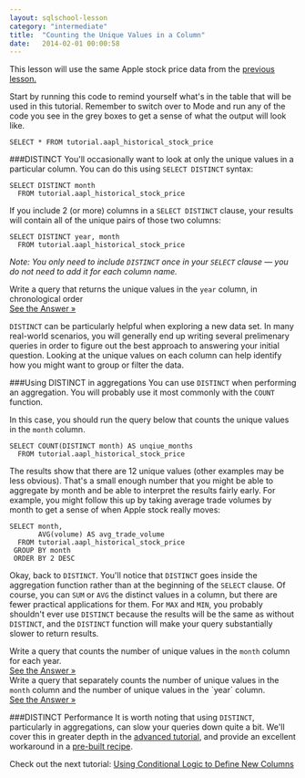 ```yaml
---
layout: sqlschool-lesson
category: "intermediate"
title:  "Counting the Unique Values in a Column"
date:   2014-02-01 00:00:58
---
```


This lesson will use the same Apple stock price data from the [previous lesson.](/intermediate/aggregation-functions.html)

Start by running this code to remind yourself what's in the table that will be used in this tutorial. Remember to switch over to Mode and run any of the code you see in the grey boxes to get a sense of what the output will look like.

    SELECT * FROM tutorial.aapl_historical_stock_price

###DISTINCT
You'll occasionally want to look at only the unique values in a particular column. You can do this using `SELECT DISTINCT` syntax:

    SELECT DISTINCT month
      FROM tutorial.aapl_historical_stock_price

If you include 2 (or more) columns in a `SELECT DISTINCT` clause, your results will contain all of the unique pairs of those two columns:

    SELECT DISTINCT year, month
      FROM tutorial.aapl_historical_stock_price

*Note: You only need to include `DISTINCT` once in your `SELECT` clause &mdash; you do not need to add it for each column name.*

<div class="practice-prob">
  Write a query that returns the unique values in the <code>year</code> column, in chronological order
</div>
<div class="practice-prob-answer">
  <a href="https://modeanalytics.com/tutorial/reports/2dde870b5811" target="_blank">See the Answer &raquo;</a>
</div>

`DISTINCT` can be particularly helpful when exploring a new data set. In many real-world scenarios, you will generally end up writing several prelimenary queries in order to figure out the best approach to answering your initial question. Looking at the unique values on each column can help identify how you might want to group or filter the data.

###Using  DISTINCT in aggregations
You can use `DISTINCT` when performing an aggregation. You will probably use it most commonly with the `COUNT` function.

In this case, you should run the query below that counts the unique values in the `month` column.

    SELECT COUNT(DISTINCT month) AS unqiue_months
      FROM tutorial.aapl_historical_stock_price

The results show that there are 12 unique values (other examples may be less obvious). That's a small enough number that you might be able to aggregate by month and be able to interpret the results fairly early. For example, you might follow this up by taking average trade volumes by month to get a sense of when Apple stock really moves:

    SELECT month,
           AVG(volume) AS avg_trade_volume
      FROM tutorial.aapl_historical_stock_price
     GROUP BY month
     ORDER BY 2 DESC

Okay, back to `DISTINCT`. You'll notice that `DISTINCT` goes inside the aggregation function rather than at the beginning of the `SELECT` clause. Of course, you can `SUM` or `AVG` the distinct values in a column, but there are fewer practical applications for them. For `MAX` and `MIN`, you probably shouldn't ever use `DISTINCT` because the results will be the same as without `DISTINCT`, and the `DISTINCT` function will make your query substantially slower to return results.

<div class="practice-prob">
  Write a query that counts the number of unique values in the <code>month</code> column for each year.
</div>
<div class="practice-prob-answer">
  <a href="https://modeanalytics.com/tutorial/reports/ad26c0db22c5" target="_blank">See the Answer &raquo;</a>
</div>

<div class="practice-prob">
  Write a query that separately counts the number of unique values in the <code>month</code> column and the number of unique values in the `year` column.
</div>
<div class="practice-prob-answer">
  <a href="https://modeanalytics.com/tutorial/reports/bb4e07760340" target="_blank">See the Answer &raquo;</a>
</div>

###DISTINCT Performance
It is worth noting that using `DISTINCT`, particularly in aggregations, can slow your queries down quite a bit. We'll cover this in greater depth in the [advanced tutorial](/advanced/faster-queries.html), and provide an excellent workaround in a [pre-built recipe](/solutions-to-common-problems/fast-count-distinct.html).

Check out the next tutorial: [Using Conditional Logic to Define New Columns](/intermediate/case.html)